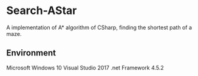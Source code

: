# Search-AStar
A implementation of A* algorithm of CSharp, finding the shortest path of a maze.

## Environment
Microsoft Windows 10
Visual Studio 2017
.net Framework 4.5.2
